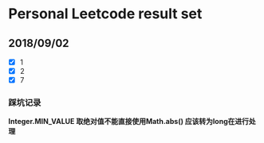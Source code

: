 # Personal Leetcode result set
## 2018/09/02

- [x] 1
- [x] 2
- [x] 7 

### 踩坑记录
**Integer.MIN_VALUE 取绝对值不能直接使用Math.abs() 应该转为long在进行处理**


